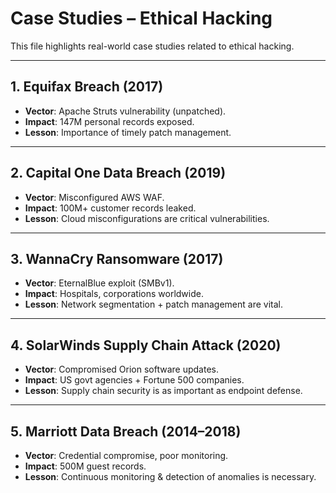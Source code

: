# Case Studies – Ethical Hacking

This file highlights real-world case studies related to ethical hacking.

---

## 1. Equifax Breach (2017)
- **Vector**: Apache Struts vulnerability (unpatched).  
- **Impact**: 147M personal records exposed.  
- **Lesson**: Importance of timely patch management.

---

## 2. Capital One Data Breach (2019)
- **Vector**: Misconfigured AWS WAF.  
- **Impact**: 100M+ customer records leaked.  
- **Lesson**: Cloud misconfigurations are critical vulnerabilities.

---

## 3. WannaCry Ransomware (2017)
- **Vector**: EternalBlue exploit (SMBv1).  
- **Impact**: Hospitals, corporations worldwide.  
- **Lesson**: Network segmentation + patch management are vital.

---

## 4. SolarWinds Supply Chain Attack (2020)
- **Vector**: Compromised Orion software updates.  
- **Impact**: US govt agencies + Fortune 500 companies.  
- **Lesson**: Supply chain security is as important as endpoint defense.

---

## 5. Marriott Data Breach (2014–2018)
- **Vector**: Credential compromise, poor monitoring.  
- **Impact**: 500M guest records.  
- **Lesson**: Continuous monitoring & detection of anomalies is necessary.

